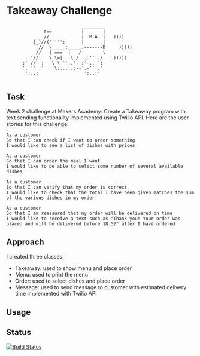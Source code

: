 Takeaway Challenge
==================
```
                            _________
              r==           |       |
           _  //            |  M.A. |   ))))
          |_)//(''''':      |       |
            //  \_____:_____.-------D     )))))
           //   | ===  |   /        \
       .:'//.   \ \=|   \ /  .:'':./    )))))
      :' // ':   \ \ ''..'--:'-.. ':
      '. '' .'    \:.....:--'.-'' .'
       ':..:'                ':..:'
 
 ```

Task
-----
Week 2 challenge at Makers Academy: Create a Takeaway program with text sending functionality implemented using Twilio API.
Here are the user stories for this challenge:
```
As a customer
So that I can check if I want to order something
I would like to see a list of dishes with prices

As a customer
So that I can order the meal I want
I would like to be able to select some number of several available dishes

As a customer
So that I can verify that my order is correct
I would like to check that the total I have been given matches the sum of the various dishes in my order

As a customer
So that I am reassured that my order will be delivered on time
I would like to receive a text such as "Thank you! Your order was placed and will be delivered before 18:52" after I have ordered
```
Approach
-----
I created three classes: 
- Takeaway: used to show menu and place order
- Menu: used to print the menu
- Order: used to select dishes and place order
- Message: used to send message to customer with estimated delivery time implemented with Twilio API

Usage 
-----


Status
-----
[![Build Status](https://travis-ci.org/makersacademy/takeaway-challenge.svg?branch=master)](https://travis-ci.org/makersacademy/takeaway-challenge)
